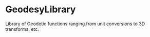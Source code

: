 # GeodesyLibrary
Library of Geodetic functions ranging from unit conversions to 3D transforms, etc.
